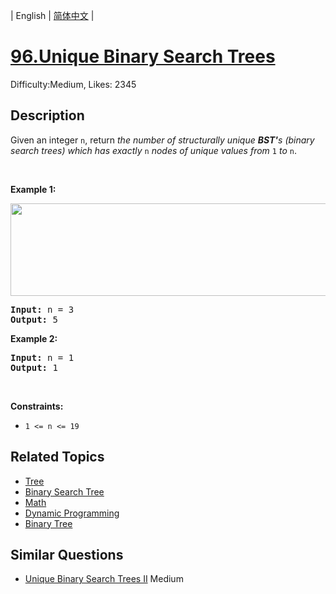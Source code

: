 
| English | [简体中文](README.md) |

# [96.Unique Binary Search Trees](https://leetcode.com/problems/unique-binary-search-trees/)
Difficulty:Medium, Likes: 2345

## Description

<p>Given an integer <code>n</code>, return <em>the number of structurally unique <strong>BST&#39;</strong>s (binary search trees) which has exactly </em><code>n</code><em> nodes of unique values from</em> <code>1</code> <em>to</em> <code>n</code>.</p>

<p>&nbsp;</p>
<p><strong class="example">Example 1:</strong></p>
<img alt="" src="https://assets.leetcode.com/uploads/2021/01/18/uniquebstn3.jpg" style="width: 600px; height: 148px;" />
<pre>
<strong>Input:</strong> n = 3
<strong>Output:</strong> 5
</pre>

<p><strong class="example">Example 2:</strong></p>

<pre>
<strong>Input:</strong> n = 1
<strong>Output:</strong> 1
</pre>

<p>&nbsp;</p>
<p><strong>Constraints:</strong></p>

<ul>
	<li><code>1 &lt;= n &lt;= 19</code></li>
</ul>


## Related Topics

- [Tree](https://leetcode.com/tag/tree/)
- [Binary Search Tree](https://leetcode.com/tag/binary-search-tree/)
- [Math](https://leetcode.com/tag/math/)
- [Dynamic Programming](https://leetcode.com/tag/dynamic-programming/)
- [Binary Tree](https://leetcode.com/tag/binary-tree/)

## Similar Questions

- [Unique Binary Search Trees II](../unique-binary-search-trees-ii/README_EN.md) Medium 
